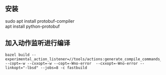 ## 安装
sudo apt install protobuf-compiler  
apt install python-protobuf  
## 加入动作监听进行编译
```
bazel build --experimental_action_listener=//tools/actions:generate_compile_commands_listener --copt=-w --cxxopt=-w --copt=-Wno-error  --cxxopt=-Wno-error --linkopt="-lbsd" --jobs=8 -c fastbuild
```
